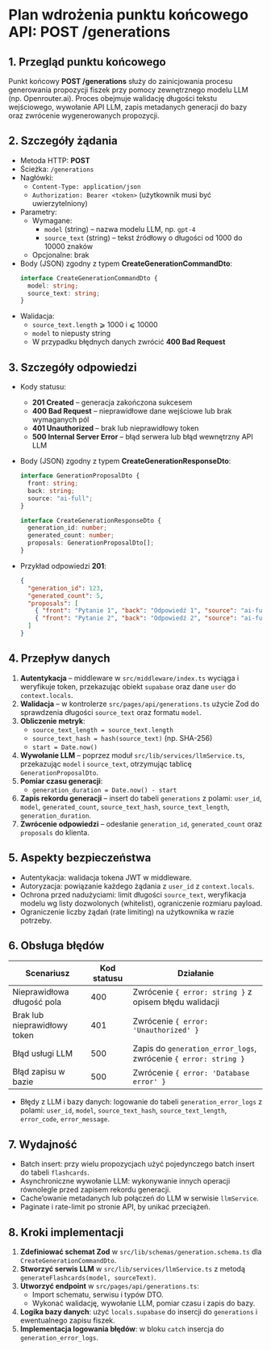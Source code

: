 # Plan wdrożenia punktu końcowego API: POST /generations

## 1. Przegląd punktu końcowego

Punkt końcowy **POST /generations** służy do zainicjowania procesu generowania propozycji fiszek przy pomocy zewnętrznego modelu LLM (np. Openrouter.ai). Proces obejmuje walidację długości tekstu wejściowego, wywołanie API LLM, zapis metadanych generacji do bazy oraz zwrócenie wygenerowanych propozycji.

## 2. Szczegóły żądania

- Metoda HTTP: **POST**
- Ścieżka: `/generations`
- Nagłówki:
  - `Content-Type: application/json`
  - `Authorization: Bearer <token>` (użytkownik musi być uwierzytelniony)
- Parametry:
  - Wymagane:
    - `model` (string) – nazwa modelu LLM, np. `gpt-4`
    - `source_text` (string) – tekst źródłowy o długości od 1000 do 10000 znaków
  - Opcjonalne: brak
- Body (JSON) zgodny z typem **CreateGenerationCommandDto**:
  ```ts
  interface CreateGenerationCommandDto {
    model: string;
    source_text: string;
  }
  ```
- Walidacja:
  - `source_text.length` ⩾ 1000 i ⩽ 10000
  - `model` to niepusty string
  - W przypadku błędnych danych zwrócić **400 Bad Request**

## 3. Szczegóły odpowiedzi

- Kody statusu:
  - **201 Created** – generacja zakończona sukcesem
  - **400 Bad Request** – nieprawidłowe dane wejściowe lub brak wymaganych pól
  - **401 Unauthorized** – brak lub nieprawidłowy token
  - **500 Internal Server Error** – błąd serwera lub błąd wewnętrzny API LLM
- Body (JSON) zgodny z typem **CreateGenerationResponseDto**:

  ```ts
  interface GenerationProposalDto {
    front: string;
    back: string;
    source: "ai-full";
  }

  interface CreateGenerationResponseDto {
    generation_id: number;
    generated_count: number;
    proposals: GenerationProposalDto[];
  }
  ```

- Przykład odpowiedzi **201**:
  ```json
  {
    "generation_id": 123,
    "generated_count": 5,
    "proposals": [
      { "front": "Pytanie 1", "back": "Odpowiedź 1", "source": "ai-full" },
      { "front": "Pytanie 2", "back": "Odpowiedź 2", "source": "ai-full" }
    ]
  }
  ```

## 4. Przepływ danych

1. **Autentykacja** – middleware w `src/middleware/index.ts` wyciąga i weryfikuje token, przekazując obiekt `supabase` oraz dane `user` do `context.locals`.
2. **Walidacja** – w kontrolerze `src/pages/api/generations.ts` użycie Zod do sprawdzenia długości `source_text` oraz formatu `model`.
3. **Obliczenie metryk**:
   - `source_text_length = source_text.length`
   - `source_text_hash = hash(source_text)` (np. SHA-256)
   - `start = Date.now()`
4. **Wywołanie LLM** – poprzez moduł `src/lib/services/llmService.ts`, przekazując `model` i `source_text`, otrzymując tablicę `GenerationProposalDto`.
5. **Pomiar czasu generacji**:
   - `generation_duration = Date.now() - start`
6. **Zapis rekordu generacji** – insert do tabeli `generations` z polami: `user_id`, `model`, `generated_count`, `source_text_hash`, `source_text_length`, `generation_duration`.
7. **Zwrócenie odpowiedzi** – odesłanie `generation_id`, `generated_count` oraz `proposals` do klienta.

## 5. Aspekty bezpieczeństwa

- Autentykacja: walidacja tokena JWT w middleware.
- Autoryzacja: powiązanie każdego żądania z `user_id` z `context.locals`.
- Ochrona przed nadużyciami: limit długości `source_text`, weryfikacja modelu wg listy dozwolonych (whitelist), ograniczenie rozmiaru payload.
- Ograniczenie liczby żądań (rate limiting) na użytkownika w razie potrzeby.

## 6. Obsługa błędów

| Scenariusz                   | Kod statusu | Działanie                                                       |
| ---------------------------- | ----------- | --------------------------------------------------------------- |
| Nieprawidłowa długość pola   | 400         | Zwrócenie `{ error: string }` z opisem błędu walidacji          |
| Brak lub nieprawidłowy token | 401         | Zwrócenie `{ error: 'Unauthorized' }`                           |
| Błąd usługi LLM              | 500         | Zapis do `generation_error_logs`, zwrócenie `{ error: string }` |
| Błąd zapisu w bazie          | 500         | Zwrócenie `{ error: 'Database error' }`                         |

- Błędy z LLM i bazy danych: logowanie do tabeli `generation_error_logs` z polami: `user_id`, `model`, `source_text_hash`, `source_text_length`, `error_code`, `error_message`.

## 7. Wydajność

- Batch insert: przy wielu propozycjach użyć pojedynczego batch insert do tabeli `flashcards`.
- Asynchroniczne wywołanie LLM: wykonywanie innych operacji równolegle przed zapisem rekordu generacji.
- Cache’owanie metadanych lub połączeń do LLM w serwisie `llmService`.
- Paginate i rate-limit po stronie API, by unikać przeciążeń.

## 8. Kroki implementacji

1. **Zdefiniować schemat Zod** w `src/lib/schemas/generation.schema.ts` dla `CreateGenerationCommandDto`.
2. **Stworzyć serwis LLM** w `src/lib/services/llmService.ts` z metodą `generateFlashcards(model, sourceText)`.
3. **Utworzyć endpoint** w `src/pages/api/generations.ts`:
   - Import schematu, serwisu i typów DTO.
   - Wykonać walidację, wywołanie LLM, pomiar czasu i zapis do bazy.
4. **Logika bazy danych**: użyć `locals.supabase` do insercji do `generations` i ewentualnego zapisu fiszek.
5. **Implementacja logowania błędów**: w bloku `catch` insercja do `generation_error_logs`.
